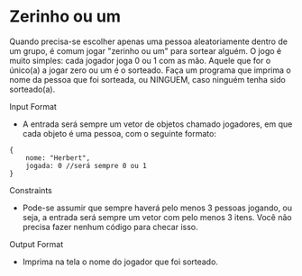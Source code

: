 # Zerinho ou um

Quando precisa-se escolher apenas uma pessoa aleatoriamente dentro de um grupo, é comum jogar "zerinho ou um" para sortear alguém. O jogo é muito simples: cada jogador joga 0 ou 1 com as mão. Aquele que for o único(a) a jogar zero ou um é o sorteado. Faça um programa que imprima o nome da pessoa que foi sorteada, ou NINGUEM, caso ninguém tenha sido sorteado(a).

Input Format
- A entrada será sempre um vetor de objetos chamado jogadores, em que cada objeto é uma pessoa, com o seguinte formato:

```
{
    nome: "Herbert",
    jogada: 0 //será sempre 0 ou 1
}
```

Constraints
- Pode-se assumir que sempre haverá pelo menos 3 pessoas jogando, ou seja, a entrada será sempre um vetor com pelo menos 3 itens. Você não precisa fazer nenhum código para checar isso.

Output Format
- Imprima na tela o nome do jogador que foi sorteado.